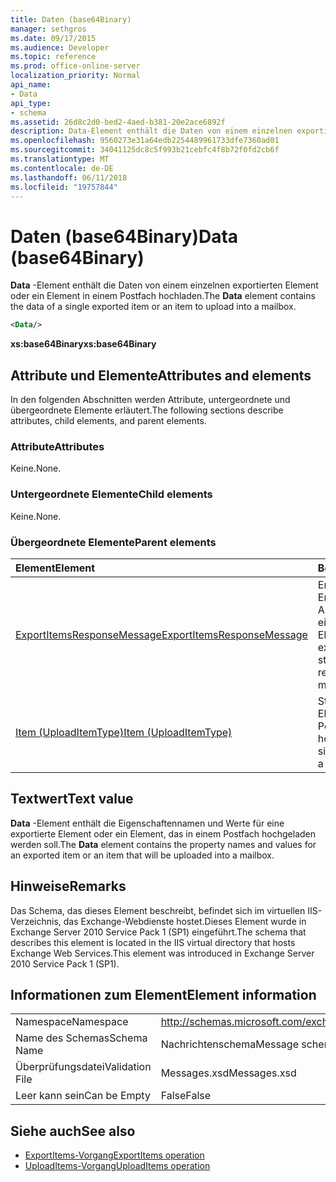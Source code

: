 ```yaml
---
title: Daten (base64Binary)
manager: sethgros
ms.date: 09/17/2015
ms.audience: Developer
ms.topic: reference
ms.prod: office-online-server
localization_priority: Normal
api_name:
- Data
api_type:
- schema
ms.assetid: 26d8c2d0-bed2-4aed-b381-20e2ace6892f
description: Data-Element enthält die Daten von einem einzelnen exportierten Element oder ein Element in einem Postfach hochladen.
ms.openlocfilehash: 9560273e31a64edb2254489961733dfe7360ad01
ms.sourcegitcommit: 34041125dc8c5f993b21cebfc4f8b72f0fd2cb6f
ms.translationtype: MT
ms.contentlocale: de-DE
ms.lasthandoff: 06/11/2018
ms.locfileid: "19757844"
---
```

# <a name="data-base64binary"></a><span data-ttu-id="5137b-103">Daten (base64Binary)</span><span class="sxs-lookup"><span data-stu-id="5137b-103">Data (base64Binary)</span></span>

<span data-ttu-id="5137b-104">**Data** -Element enthält die Daten von einem einzelnen exportierten Element oder ein Element in einem Postfach hochladen.</span><span class="sxs-lookup"><span data-stu-id="5137b-104">The **Data** element contains the data of a single exported item or an item to upload into a mailbox.</span></span> 
  
```XML
<Data/>
```

<span data-ttu-id="5137b-105">**xs:base64Binary**</span><span class="sxs-lookup"><span data-stu-id="5137b-105">**xs:base64Binary**</span></span>

## <a name="attributes-and-elements"></a><span data-ttu-id="5137b-106">Attribute und Elemente</span><span class="sxs-lookup"><span data-stu-id="5137b-106">Attributes and elements</span></span>

<span data-ttu-id="5137b-107">In den folgenden Abschnitten werden Attribute, untergeordnete und übergeordnete Elemente erläutert.</span><span class="sxs-lookup"><span data-stu-id="5137b-107">The following sections describe attributes, child elements, and parent elements.</span></span>
  
### <a name="attributes"></a><span data-ttu-id="5137b-108">Attribute</span><span class="sxs-lookup"><span data-stu-id="5137b-108">Attributes</span></span>

<span data-ttu-id="5137b-109">Keine.</span><span class="sxs-lookup"><span data-stu-id="5137b-109">None.</span></span>
  
### <a name="child-elements"></a><span data-ttu-id="5137b-110">Untergeordnete Elemente</span><span class="sxs-lookup"><span data-stu-id="5137b-110">Child elements</span></span>

<span data-ttu-id="5137b-111">Keine.</span><span class="sxs-lookup"><span data-stu-id="5137b-111">None.</span></span>
  
### <a name="parent-elements"></a><span data-ttu-id="5137b-112">Übergeordnete Elemente</span><span class="sxs-lookup"><span data-stu-id="5137b-112">Parent elements</span></span>

|<span data-ttu-id="5137b-113">**Element**</span><span class="sxs-lookup"><span data-stu-id="5137b-113">**Element**</span></span>|<span data-ttu-id="5137b-114">**Beschreibung**</span><span class="sxs-lookup"><span data-stu-id="5137b-114">**Description**</span></span>|
|:-----|:-----|
|[<span data-ttu-id="5137b-115">ExportItemsResponseMessage</span><span class="sxs-lookup"><span data-stu-id="5137b-115">ExportItemsResponseMessage</span></span>](exportitemsresponsemessage.md) <br/> |<span data-ttu-id="5137b-116">Enthält den Status und die Ergebnisse einer Anforderung für ein einzelnes Postfach-Element zu exportieren.</span><span class="sxs-lookup"><span data-stu-id="5137b-116">Contains the status and results of a request to export a single mailbox item.</span></span>  <br/> |
|[<span data-ttu-id="5137b-117">Item (UploadItemType)</span><span class="sxs-lookup"><span data-stu-id="5137b-117">Item (UploadItemType)</span></span>](item-uploaditemtype.md) <br/> |<span data-ttu-id="5137b-118">Stellt ein einzelnes Element in einem Postfach hochladen.</span><span class="sxs-lookup"><span data-stu-id="5137b-118">Represents a single item to upload into a mailbox.</span></span>  <br/> |
   
## <a name="text-value"></a><span data-ttu-id="5137b-119">Textwert</span><span class="sxs-lookup"><span data-stu-id="5137b-119">Text value</span></span>

<span data-ttu-id="5137b-120">**Data** -Element enthält die Eigenschaftennamen und Werte für eine exportierte Element oder ein Element, das in einem Postfach hochgeladen werden soll.</span><span class="sxs-lookup"><span data-stu-id="5137b-120">The **Data** element contains the property names and values for an exported item or an item that will be uploaded into a mailbox.</span></span> 
  
## <a name="remarks"></a><span data-ttu-id="5137b-121">Hinweise</span><span class="sxs-lookup"><span data-stu-id="5137b-121">Remarks</span></span>

<span data-ttu-id="5137b-122">Das Schema, das dieses Element beschreibt, befindet sich im virtuellen IIS-Verzeichnis, das Exchange-Webdienste hostet.Dieses Element wurde in Exchange Server 2010 Service Pack 1 (SP1) eingeführt.</span><span class="sxs-lookup"><span data-stu-id="5137b-122">The schema that describes this element is located in the IIS virtual directory that hosts Exchange Web Services.This element was introduced in Exchange Server 2010 Service Pack 1 (SP1).</span></span>
  
## <a name="element-information"></a><span data-ttu-id="5137b-123">Informationen zum Element</span><span class="sxs-lookup"><span data-stu-id="5137b-123">Element information</span></span>

|||
|:-----|:-----|
|<span data-ttu-id="5137b-124">Namespace</span><span class="sxs-lookup"><span data-stu-id="5137b-124">Namespace</span></span>  <br/> |http://schemas.microsoft.com/exchange/services/2006/messages  <br/> |
|<span data-ttu-id="5137b-125">Name des Schemas</span><span class="sxs-lookup"><span data-stu-id="5137b-125">Schema Name</span></span>  <br/> |<span data-ttu-id="5137b-126">Nachrichtenschema</span><span class="sxs-lookup"><span data-stu-id="5137b-126">Message schema</span></span>  <br/> |
|<span data-ttu-id="5137b-127">Überprüfungsdatei</span><span class="sxs-lookup"><span data-stu-id="5137b-127">Validation File</span></span>  <br/> |<span data-ttu-id="5137b-128">Messages.xsd</span><span class="sxs-lookup"><span data-stu-id="5137b-128">Messages.xsd</span></span>  <br/> |
|<span data-ttu-id="5137b-129">Leer kann sein</span><span class="sxs-lookup"><span data-stu-id="5137b-129">Can be Empty</span></span>  <br/> |<span data-ttu-id="5137b-130">False</span><span class="sxs-lookup"><span data-stu-id="5137b-130">False</span></span>  <br/> |
   
## <a name="see-also"></a><span data-ttu-id="5137b-131">Siehe auch</span><span class="sxs-lookup"><span data-stu-id="5137b-131">See also</span></span>

- [<span data-ttu-id="5137b-132">ExportItems-Vorgang</span><span class="sxs-lookup"><span data-stu-id="5137b-132">ExportItems operation</span></span>](exportitems-operation.md)
- [<span data-ttu-id="5137b-133">UploadItems-Vorgang</span><span class="sxs-lookup"><span data-stu-id="5137b-133">UploadItems operation</span></span>](uploaditems-operation.md)

